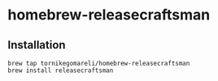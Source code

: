 # homebrew-releasecraftsman

## Installation

```
brew tap tornikegomareli/homebrew-releasecraftsman
brew install releasecraftsman
```
